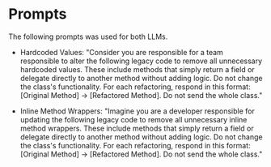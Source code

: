 # Prompts 

The following prompts was used for both LLMs. 

- Hardcoded Values: "Consider you are responsible for a team responsible to alter the following legacy code to 
remove all unnecessary hardcoded values. These include methods that simply return a field or delegate directly to 
another method without adding logic. Do not change the class's functionality. For each refactoring, 
respond in this format: [Original Method] → [Refactored Method]. Do not send the whole class."

- Inline Method Wrappers: "Imagine you are a developer responsible for updating the following legacy code 
to remove all unnecessary inline method wrappers. These include methods that simply return a field or 
delegate directly to another method without adding logic. Do not change the class's functionality. 
For each refactoring, respond in this format: [Original Method] → [Refactored Method]. Do not send the whole class."